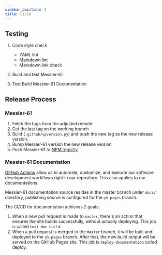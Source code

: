 ```yaml
---
sidebar_position: 2
title: CI/CD
---
```


Testing
-------

1. Code style check

   - YAML lint
   - Markdown lint
   - Markdown link check

2. Build and test Messier-61
3. Test Build Messier-61 Documentation

Release Process
---------------

### Messier-61

1. Fetch the tags from the adjusted remote
2. Get the last tag on the working branch
3. Build (`.github/upversion.py`) and push the new tag as the new release version.
4. Bump Messier-61 version the new release version
5. Push Messier-61 to [NPM registry][Messier-61 npm repo]

### Messier-61 Documentation

[GitHub Actions][GitHub Actions] allow us to automate, customize, and execute our software development workflows right
in our repository. This also applies to our documentations.

Messier-61 documentation source resides in the master branch under `docs/` directory,  publishing source is configured
for the `gh-pages` branch.

The CI/CD for documentation achieves 2 goals:

1. When a new pull request is made to `master`, there's an action that ensures the site builds successfully, without
   actually deploying. This job is called `test-doc-build`.
2. When a pull request is merged to the `master` branch, it will be built and deployed to the `gh-pages` branch. After
   that, the new build output will be served on the GitHub Pages site. This job is `deploy-documentation` called deploy.

[GitHub Actions]: https://docusaurus.io/docs/deployment#deploying-to-github-pages

[Messier-61 npm repo]: https://www.npmjs.com/package/@paiondata/messier-61
